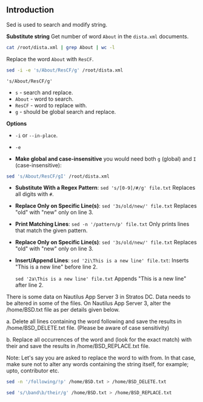 ## Introduction
Sed is used to search and modify string.  


**Substitute string**
Get number of word `About` in the `dista.xml` documents.
```sh
cat /root/dista.xml | grep About | wc -l
```

Replace the word `About` with `ResCF`.
```sh
sed -i -e 's/About/ResCF/g' /root/dista.xml
```

`'s/About/ResCF/g'` 
- `s` - search and replace.
- `About` - word to search.
- `ResCF` - word to replace with.
- `g` - should be global search and replace.

**Options**
- `-i` or `--in-place`.
- `-e` 

- **Make global and case-insensitive**
	you would need both `g` (global) and `I` (case-insensitive):
```sh
sed 's/About/ResCF/gI' /root/dista.xml
```

- **Substitute With a Regex Pattern**:
	`sed 's/[0-9]/#/g' file.txt` 
	Replaces all digits with `#`.
	
- **Replace Only on Specific Line(s)**:
	`sed '3s/old/new/' file.txt`
	Replaces "old" with "new" only on line 3.

- **Print Matching Lines**:
	`sed -n '/pattern/p' file.txt`
	Only prints lines that match the given pattern.

- **Replace Only on Specific Line(s)**:
	`sed '3s/old/new/' file.txt`
	Replaces "old" with "new" only on line 3.

- **Insert/Append Lines**:
	`sed '2i\This is a new line' file.txt`:
	Inserts "This is a new line" before line 2.
	
	`sed '2a\This is a new line' file.txt`
	Appends "This is a new line" after line 2.

There is some data on Nautilus App Server 3 in Stratos DC. Data needs to be altered in some of the files. On Nautilus App Server 3, alter the /home/BSD.txt file as per details given below.


a. Delete all lines containing the word following and save the results in /home/BSD_DELETE.txt file. (Please be aware of case sensitivity)

b. Replace all occurrences of the word and (look for the exact match) with their and save the results in /home/BSD_REPLACE.txt file.

Note: Let's say you are asked to replace the word to with from. In that case, make sure not to alter any words containing the string itself, for example; upto, contributor etc.

```sh
sed -n '/following/!p' /home/BSD.txt > /home/BSD_DELETE.txt
```

```sh
sed 's/\band\b/their/g' /home/BSD.txt > /home/BSD_REPLACE.txt
```